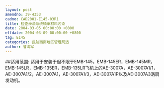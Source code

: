 ```yaml
---
layout: post
amendno: 39-4353
cadno: CAD2001-E145-03R1
title: 检查滑油系统轴承材料污染
date: 2004-03-05 00:00:00 +0800
effdate: 2004-03-09 00:00:00 +0800
tag: E145
categories: 民航西南地区管理局适
author: 曾海军
---
```


##适用范围:
适用于安装于但不限于EMB-145，EMB-145ER，EMB-145MR，EMB-145LR，EMB-135ER，EMB-135LR飞机上的AE-3007A，AE-3007A1/1，AE-3007A1/2，AE-3007A1，AE-3007A1/3，AE-3007A1P以及AE-3007A3涡扇发动机。

